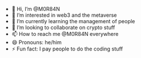 - 👋 Hi, I’m @M0R84N
- 👀 I’m interested in web3 and the metaverse
- 🌱 I’m currently learning the management of people 
- 💞️ I’m looking to collaborate on crypto stuff
- 📫 How to reach me @M0R84N everywhere 
- 😄 Pronouns: he/him
- ⚡ Fun fact: I pay people to do the coding stuff

<!---
M0R84N/M0R84N is a ✨ special ✨ repository because its `README.md` (this file) appears on your GitHub profile.
You can click the Preview link to take a look at your changes.
--->
